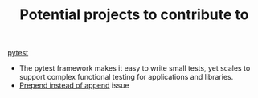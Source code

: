 <h1 align="center"> Potential projects to contribute to</h1>

</br>

<a href="https://github.com/pytest-dev/pytest" target="_blank" rel="noreferrer">pytest</a>
- The pytest framework makes it easy to write small tests, yet scales to support complex functional testing for applications and libraries.
- <a href="https://github.com/pytest-dev/pytest/issues/10613" target="_blank" rel="noreferrer">Prepend instead of append</a> issue
